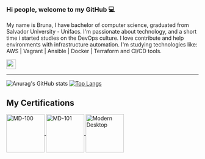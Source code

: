 ### Hi people, welcome to my GitHub 💻 

My name is Bruna, I have bachelor of computer science, graduated from Salvador University - Unifacs. I'm passionate about technology, and a short time i started studies on the  DevOps culture. I love contribute and help environments with infrastructure automation. I'm studying technologies like:
AWS | Vagrant  |  Ansible  | Docker |  Terraform  and CI/CD tools.

<a href="https://www.linkedin.com/in/bruna-reis-alm/"><img src="https://img.shields.io/badge/linkedin-%230077B5.svg?&style=for-the-badge&logo=linkedin&logoColor=white" height=25></a> 

___


![Anurag's GitHub stats](https://github-readme-stats.vercel.app/api?username=brunareisalm&show_icons=true&theme=onedark)
[![Top Langs](https://github-readme-stats.vercel.app/api/top-langs/?username=brunareisalm&layout=compact&theme=onedark)](https://github.com/anuraghazra/github-readme-stats)

## My Certifications
<div style="display: inline_block">
<a href = "https://www.credly.com/badges/7cedae25-462c-4c37-be4a-af7d7cdd19a0" target="_blank">		
  <img align="center" alt="MD-100" height="100" width="100" src="https://images.credly.com/size/340x340/images/69278d25-c54c-46a2-b1f6-836c6b2a260b/exam-md100-600x600.png">
	</a>
<a href = "https://www.credly.com/badges/fec07acb-d900-4a7b-a7c1-2fbcbe2d53a1" target="_blank">		
  <img align="center" alt="MD-101" height="100" width="100" src="https://images.credly.com/size/340x340/images/abf489f7-c482-4632-98de-87a8f3fc5db7/exam-md101-600x600.png">
	</a>
<a href = "https://www.credly.com/badges/545a6a8e-4a48-4be7-8b45-7715bf6d90e2" target="_blank">		
  <img align="center" alt="Modern Desktop" height="100" width="100" src="https://images.credly.com/images/dbc3530b-af8c-4fa1-8d9c-cdfbd9edf462/microsoft365-modern-desktop-administrator-associate-600x600.png">
	</a>
</div>

